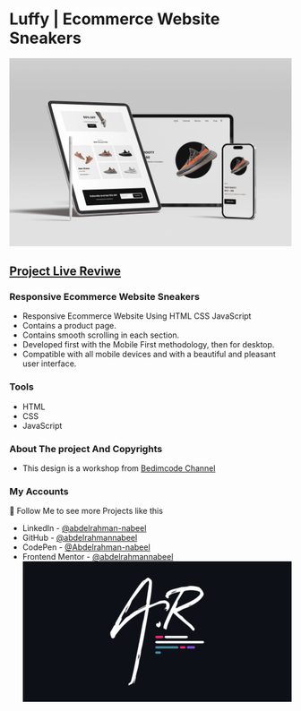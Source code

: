 # Luffy | Ecommerce Website Sneakers
![preview img](/preview.png)
## [Project Live Reviwe](https://abdelrahmannabeel.github.io/Luffy-Sneakers/)
### Responsive Ecommerce Website Sneakers
- Responsive Ecommerce Website Using HTML CSS JavaScript
- Contains a product page.
- Contains smooth scrolling in each section.
- Developed first with the Mobile First methodology, then for desktop.
- Compatible with all mobile devices and with a beautiful and pleasant user interface.
### Tools
- HTML
- CSS
- JavaScript
### About The project And Copyrights
- This design is a workshop from [Bedimcode Channel](https://www.youtube.com/@Bedimcode)
### My Accounts
💙 Follow Me to see more Projects like this
- LinkedIn - [@abdelrahman-nabeel](https://www.linkedin.com/in/abdelrahman-nabeel/)
- GitHub - [@abdelrahmannabeel](https://github.com/abdelrahmannabeel)
- CodePen - [@Abdelrahman-nabeel](https://codepen.io/Abdelrahman-nabeel)
- Frontend Mentor - [@abdelrahmannabeel](https://www.frontendmentor.io/profile/abdelrahmannabeel)
![AbdelRahman-Nabeel-Logo](./assets/images/AbdelRahman-Nabeel-Logo-v.png)